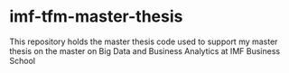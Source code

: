 # imf-tfm-master-thesis
This repository holds the master thesis code used to support my master thesis on the master on Big Data and Business Analytics at IMF Business School
